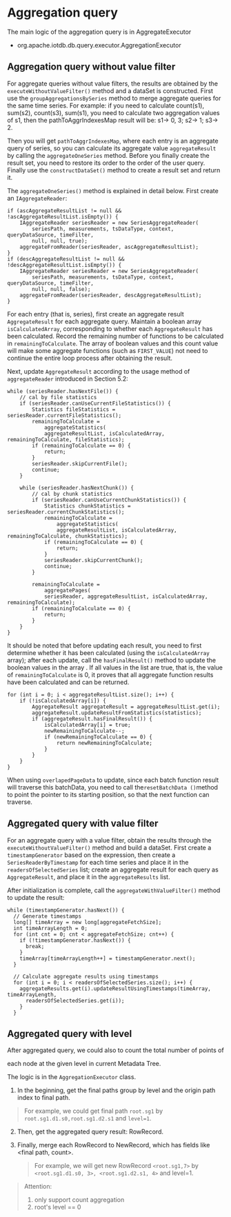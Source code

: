 <!--

    Licensed to the Apache Software Foundation (ASF) under one
    or more contributor license agreements.  See the NOTICE file
    distributed with this work for additional information
    regarding copyright ownership.  The ASF licenses this file
    to you under the Apache License, Version 2.0 (the
    "License"); you may not use this file except in compliance
    with the License.  You may obtain a copy of the License at
    
        http://www.apache.org/licenses/LICENSE-2.0
    
    Unless required by applicable law or agreed to in writing,
    software distributed under the License is distributed on an
    "AS IS" BASIS, WITHOUT WARRANTIES OR CONDITIONS OF ANY
    KIND, either express or implied.  See the License for the
    specific language governing permissions and limitations
    under the License.

-->

# Aggregation query

The main logic of the aggregation query is in AggregateExecutor

* org.apache.iotdb.db.query.executor.AggregationExecutor

## Aggregation query without value filter

For aggregate queries without value filters, the results are obtained by the `executeWithoutValueFilter()` method and a dataSet is constructed. First use the `groupAggregationsBySeries` method to merge aggregate queries for the same time series. For example: if you need to calculate count(s1), sum(s2), count(s3), sum(s1), you need to calculate two aggregation values of s1, then the pathToAggrIndexesMap result will be: s1-> 0, 3; s2-> 1; s3-> 2.

Then you will get `pathToAggrIndexesMap`, where each entry is an aggregate query of series, so you can calculate its aggregate value `aggregateResult` by calling the `aggregateOneSeries` method.  Before you finally create the result set, you need to restore its order to the order of the user query.  Finally use the `constructDataSet()` method to create a result set and return it.

The `aggregateOneSeries()` method is explained in detail below.  First create an `IAggregateReader`:
```
if (ascAggregateResultList != null && !ascAggregateResultList.isEmpty()) {
    IAggregateReader seriesReader = new SeriesAggregateReader(
        seriesPath, measurements, tsDataType, context, queryDataSource, timeFilter,
        null, null, true);
    aggregateFromReader(seriesReader, ascAggregateResultList);
}
if (descAggregateResultList != null && !descAggregateResultList.isEmpty()) {
    IAggregateReader seriesReader = new SeriesAggregateReader(
        seriesPath, measurements, tsDataType, context, queryDataSource, timeFilter,
        null, null, false);
    aggregateFromReader(seriesReader, descAggregateResultList);
}
```

For each entry (that is, series), first create an aggregate result `AggregateResult` for each aggregate query. Maintain a boolean array `isCalculatedArray`, corresponding to whether each `AggregateResult` has been calculated. Record the remaining number of functions to be calculated in `remainingToCalculate`.  The array of boolean values and this count value will make some aggregate functions (such as `FIRST_VALUE`) not need to continue the entire loop process after obtaining the result.

Next, update `AggregateResult` according to the usage method of `aggregateReader` introduced in Section 5.2:

```
while (seriesReader.hasNextFile()) {
    // cal by file statistics
    if (seriesReader.canUseCurrentFileStatistics()) {
        Statistics fileStatistics = seriesReader.currentFileStatistics();
        remainingToCalculate =
            aggregateStatistics(
            aggregateResultList, isCalculatedArray, remainingToCalculate, fileStatistics);
        if (remainingToCalculate == 0) {
            return;
        }
        seriesReader.skipCurrentFile();
        continue;
    }

    while (seriesReader.hasNextChunk()) {
        // cal by chunk statistics
        if (seriesReader.canUseCurrentChunkStatistics()) {
            Statistics chunkStatistics = seriesReader.currentChunkStatistics();
            remainingToCalculate =
                aggregateStatistics(
                aggregateResultList, isCalculatedArray, remainingToCalculate, chunkStatistics);
            if (remainingToCalculate == 0) {
                return;
            }
            seriesReader.skipCurrentChunk();
            continue;
        }

        remainingToCalculate =
            aggregatePages(
            seriesReader, aggregateResultList, isCalculatedArray, remainingToCalculate);
        if (remainingToCalculate == 0) {
            return;
        }
    }
}
```

It should be noted that before updating each result, you need to first determine whether it has been calculated (using the `isCalculatedArray` array); after each update, call the `hasFinalResult()` method to update the boolean values in the array  .  If all values in the list are true, that is, the value of `remainingToCalculate` is 0, it proves that all aggregate function results have been calculated and can be returned.
```
for (int i = 0; i < aggregateResultList.size(); i++) {
    if (!isCalculatedArray[i]) {
        AggregateResult aggregateResult = aggregateResultList.get(i);
        aggregateResult.updateResultFromStatistics(statistics);
        if (aggregateResult.hasFinalResult()) {
            isCalculatedArray[i] = true;
            newRemainingToCalculate--;
            if (newRemainingToCalculate == 0) {
                return newRemainingToCalculate;
            }
        }
    }
}
```

When using `overlapedPageData` to update, since each batch function result will traverse this batchData, you need to call the` resetBatchData () `method to point the pointer to its starting position, so that the next function can traverse.

## Aggregated query with value filter
For an aggregate query with a value filter, obtain the results through the `executeWithoutValueFilter()` method and build a dataSet.  First create a `timestampGenerator` based on the expression, then create a `SeriesReaderByTimestamp` for each time series and place it in the `readersOfSelectedSeries` list; create an aggregate result for each query as `AggregateResult`, and place it in the `aggregateResults` list.

After initialization is complete, call the `aggregateWithValueFilter()` method to update the result:
```
while (timestampGenerator.hasNext()) {
  // Generate timestamps
  long[] timeArray = new long[aggregateFetchSize];
  int timeArrayLength = 0;
  for (int cnt = 0; cnt < aggregateFetchSize; cnt++) {
    if (!timestampGenerator.hasNext()) {
      break;
    }
    timeArray[timeArrayLength++] = timestampGenerator.next();
  }

  // Calculate aggregate results using timestamps
  for (int i = 0; i < readersOfSelectedSeries.size(); i++) {
    aggregateResults.get(i).updateResultUsingTimestamps(timeArray, timeArrayLength,
      readersOfSelectedSeries.get(i));
    }
  }
```

## Aggregated query with level

After aggregated query, we could also to count the total number of points of

each node at the given level in current Metadata Tree.

The logic is in the `AggregationExecutor` class.

1. In the beginning, get the final paths group by level and the origin path index to final path.
    
> For example, we could get final path `root.sg1` by `root.sg1.d1.s0,root.sg1.d2.s1` and `level=1`.
    
2. Then, get the aggregated query result: RowRecord.

3. Finally, merge each RowRecord to NewRecord, which has fields like <final path, count>.

    > For example, we will get new RowRecord `<root.sg1,7>` by `<root.sg1.d1.s0, 3>, <root.sg1.d2.s1, 4>` and level=1.


> Attention:
> 1. only support count aggregation
> 2. root's level == 0